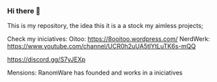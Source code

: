 ### Hi there 👋

<!--
**Oct4viosZ/Oct4viosZ** is a ✨ _special_ ✨ repository because its `README.md` (this file) appears on your GitHub profile.

Here are some ideas to get you started:

- 🔭 I’m currently working on ...
- 🌱 I’m currently learning ...
- 👯 I’m looking to collaborate on ...
- 🤔 I’m looking for help with ...
- 💬 Ask me about ...
- 📫 How to reach me: ...
- 😄 Pronouns: ...
- ⚡ Fun fact: ...
--> This is my repository, the idea this it is a a stock my aimless projects;
Check my iniciatives: 
Oitoo:
https://8ooitoo.wordpress.com/
NerdWerk:
https://www.youtube.com/channel/UCR0h2uUA5tlYtLuTK6s-mQQ <p>
https://discord.gg/S7yJEXp

Mensions:
RanomWare has founded and works in a iniciatives
